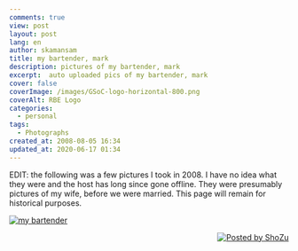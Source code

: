 ```yaml
---
comments: true
view: post
layout: post
lang: en
author: skamansam
title: my bartender, mark
description: pictures of my bartender, mark
excerpt:  auto uploaded pics of my bartender, mark
cover: false
coverImage: /images/GSoC-logo-horizontal-800.png
coverAlt: RBE Logo
categories:
  - personal
tags: 
  - Photographs
created_at: 2008-08-05 16:34
updated_at: 2020-06-17 01:34
---
```


EDIT: the following was a few pictures I took in 2008. I have no idea what they were
and the host has long since gone offline. They were presumably pictures of my wife, 
before we were married. This page will remain for historical purposes.


<a href="http://media2.shozu.com/cache/portal/media/51b3203/16777222">
<img src="http://media2.shozu.com/cache/portal/media/51b3203/16777222_journal" alt="my bartender"/></a>
<br/><p align="right" >
<a href="http://www.shozu.com/portal/?utm_source=upload&amp;utm_medium=graphic&amp;utm_campaign=upload_graphic/" target="_blank" rel="noreferrer">
<img src="http://www.shozu.com/resources/messages/logo_blog.gif" alt="Posted by ShoZu" border="0" /></a></p>
